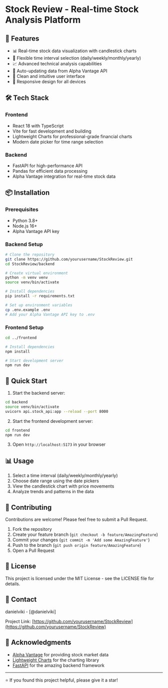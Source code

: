 # Stock Review - Real-time Stock Analysis Platform

## 🚀 Features

- 📊 Real-time stock data visualization with candlestick charts
- 📅 Flexible time interval selection (daily/weekly/monthly/yearly)
- 📈 Advanced technical analysis capabilities
- 🔄 Auto-updating data from Alpha Vantage API
- 🎨 Clean and intuitive user interface
- 📱 Responsive design for all devices

## 🛠️ Tech Stack

### Frontend
- React 18 with TypeScript
- Vite for fast development and building
- Lightweight Charts for professional-grade financial charts
- Modern date picker for time range selection

### Backend
- FastAPI for high-performance API
- Pandas for efficient data processing
- Alpha Vantage integration for real-time stock data

## 📦 Installation

### Prerequisites
- Python 3.8+
- Node.js 16+
- Alpha Vantage API key

### Backend Setup
```bash
# Clone the repository
git clone https://github.com/yourusername/StockReview.git
cd StockReview/backend

# Create virtual environment
python -m venv venv
source venv/bin/activate

# Install dependencies
pip install -r requirements.txt

# Set up environment variables
cp .env.example .env
# Add your Alpha Vantage API key to .env
```

### Frontend Setup
```bash
cd ../frontend

# Install dependencies
npm install

# Start development server
npm run dev
```

## 🚀 Quick Start

1. Start the backend server:
```bash
cd backend
source venv/bin/activate
uvicorn api.stock_api:app --reload --port 8000
```

2. Start the frontend development server:
```bash
cd frontend
npm run dev
```

3. Open `http://localhost:5173` in your browser

## 📊 Usage

1. Select a time interval (daily/weekly/monthly/yearly)
2. Choose date range using the date pickers
3. View the candlestick chart with price movements
4. Analyze trends and patterns in the data

## 🤝 Contributing

Contributions are welcome! Please feel free to submit a Pull Request.

1. Fork the repository
2. Create your feature branch (`git checkout -b feature/AmazingFeature`)
3. Commit your changes (`git commit -m 'Add some AmazingFeature'`)
4. Push to the branch (`git push origin feature/AmazingFeature`)
5. Open a Pull Request

## 📝 License

This project is licensed under the MIT License - see the LICENSE file for details.

## 📧 Contact

danielviki - [@danielviki]

Project Link: [https://github.com/yourusername/StockReview](https://github.com/yourusername/StockReview)

## 🙏 Acknowledgments

- [Alpha Vantage](https://www.alphavantage.co/) for providing stock market data
- [Lightweight Charts](https://www.tradingview.com/lightweight-charts/) for the charting library
- [FastAPI](https://fastapi.tiangolo.com/) for the amazing backend framework

---
⭐️ If you found this project helpful, please give it a star!

